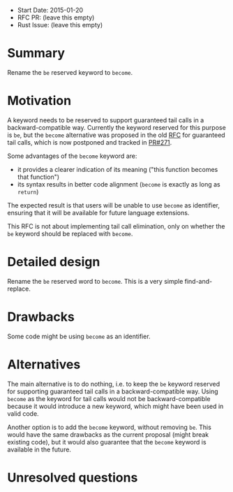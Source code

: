 - Start Date: 2015-01-20
- RFC PR: (leave this empty)
- Rust Issue: (leave this empty)

# Summary

Rename the `be` reserved keyword to `become`.

# Motivation

A keyword needs to be reserved to support guaranteed tail calls in a backward-compatible way. Currently the keyword reserved for this purpose is `be`, but the `become` alternative was proposed in
the old [RFC](https://github.com/rust-lang/rfcs/pull/81) for guaranteed tail calls, which is now postponed and tracked in [PR#271](https://github.com/rust-lang/rfcs/issues/271).

Some advantages of the `become` keyword are:
 - it provides a clearer indication of its meaning ("this function becomes that function")
 - its syntax results in better code alignment (`become` is exactly as long as `return`)

The expected result is that users will be unable to use `become` as identifier, ensuring that it will be available for future language extensions.

This RFC is not about implementing tail call elimination, only on whether the `be` keyword should be replaced with `become`.

# Detailed design

Rename the `be` reserved word to `become`. This is a very simple find-and-replace.

# Drawbacks

Some code might be using `become` as an identifier.

# Alternatives

The main alternative is to do nothing, i.e. to keep the `be` keyword reserved for supporting guaranteed tail calls in a backward-compatible way. Using `become` as the keyword for tail calls would not be backward-compatible because it would introduce a new keyword, which might have been used in valid code.

Another option is to add the `become` keyword, without removing `be`. This would have the same drawbacks as the current proposal (might break existing code), but it would also guarantee that the `become` keyword is available in the future.

# Unresolved questions

